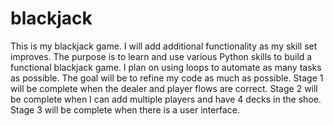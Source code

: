 # blackjack
This is my blackjack game. I will add additional functionality as my skill set improves. 
The purpose is to learn and use various Python skills to build a functional blackjack game. I plan on using loops to automate as many tasks as possible. The goal will be to refine my code as much as possible. Stage 1 will be complete when the dealer and player flows are correct. Stage 2 will be complete when I can add multiple players and have 4 decks in the shoe. Stage 3 will be complete when there is a user interface. 

